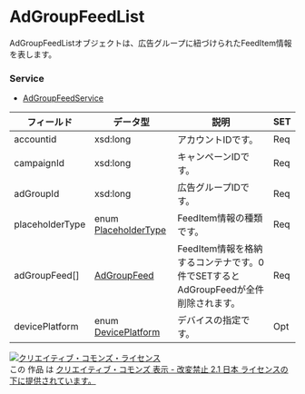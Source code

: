 # AdGroupFeedList
AdGroupFeedListオブジェクトは、広告グループに紐づけられたFeedItem情報を表します。
### Service
+ [AdGroupFeedService](../services/AdGroupFeedService.md)

| フィールド | データ型 | 説明 | SET | 
|---|---|---|---|
| accountid| xsd:long| アカウントIDです。| Req |
| campaignId| xsd:long| キャンペーンIDです。| Req |
| adGroupId| xsd:long| 広告グループIDです。| Req |
| placeholderType| enum <a href="./PlaceholderType.md">PlaceholderType</a>| FeedItem情報の種類です。| Req |
| adGroupFeed[]| <a href="./AdGroupFeed.md">AdGroupFeed</a>| FeedItem情報を格納するコンテナです。0件でSETするとAdGroupFeedが全件削除されます。| Req |
| devicePlatform| enum <a href="./DevicePlatform.md">DevicePlatform</a>| デバイスの指定です。| Opt |
<a rel="license" href="http://creativecommons.org/licenses/by-nd/2.1/jp/"><img alt="クリエイティブ・コモンズ・ライセンス" style="border-width:0" src="https://i.creativecommons.org/l/by-nd/2.1/jp/88x31.png" /></a><br />この 作品 は <a rel="license" href="http://creativecommons.org/licenses/by-nd/2.1/jp/">クリエイティブ・コモンズ 表示 - 改変禁止 2.1 日本 ライセンスの下に提供されています。</a>
